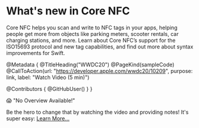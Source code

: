 # What's new in Core NFC

Core NFC helps you scan and write to NFC tags in your apps, helping people get more from objects like parking meters, scooter rentals, car charging stations, and more. Learn about Core NFC’s support for the ISO15693 protocol and new tag capabilities, and find out more about syntax improvements for Swift.

@Metadata {
   @TitleHeading("WWDC20")
   @PageKind(sampleCode)
   @CallToAction(url: "https://developer.apple.com/wwdc20/10209", purpose: link, label: "Watch Video (5 min)")

   @Contributors {
      @GitHubUser(<replace this with your GitHub handle>)
   }
}

😱 "No Overview Available!"

Be the hero to change that by watching the video and providing notes! It's super easy:
 [Learn More…](https://wwdcnotes.com/documentation/wwdcnotes/contributing)
